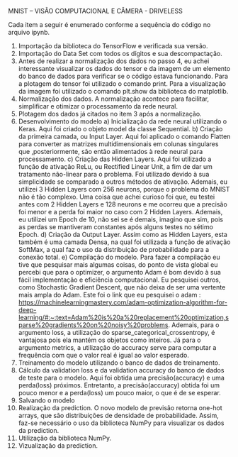 MNIST – VISÃO COMPUTACIONAL E CÂMERA - DRIVELESS

Cada item a seguir é enumerado conforme a sequência do código no arquivo ipynb.

1) Importação da biblioteca do TensorFlow e verificada sua versão. 
2) Importação do Data Set com todos os dígitos e sua descompactação.
3) Antes de realizar a normalização dos dados no passo 4, eu achei interessante visualizar os dados do tensor e da imagem de um elemento do banco de dados para verificar se o código estava funcionando. Para a plotagem do tensor foi utilizado o comando print. Para a visualização da imagem foi utilizado o comando plt.show da biblioteca do matplotlib.
4) Normalização dos dados. A normalização acontece para facilitar, simplificar e otimizar o processamento da rede neural.
5) Plotagem dos dados já citados no item 3 após a normalização.
6) Desenvolvimento do modelo
a) Inicialização da rede neural utilizando o Keras. Aqui foi criado o objeto model da classe Sequential.
b) Criação da primeira camada, ou Input Layer. Aqui foi aplicado o comando Flatten para converter as matrizes multidimensionais em colunas singulares que ,posteriormente, são então alimentados à rede neural para processamento.
c) Criação das Hidden Layers. Aqui foi utilizado a função de ativação ReLu, ou Rectified Linear Unit, a fim de dar um tratamento não-linear para o problema. Foi utilizado devido à sua simplicidade se comparado a outros métodos de ativação. Ademais, eu utilizei 3 Hidden Layers com 256 neurons, porque o problema do MNIST não é tão complexo. Uma coisa que achei curioso foi que, eu testei antes com 2 Hidden Layers e 128 neurons e me ocorreu que a precisão foi menor e a perda foi maior no caso com 2 Hidden Layers. Ademais, eu utilizei um Epoch de 10, não sei se é demais, imagino que sim, pois as perdas se mantiveram constantes após alguns testes no sétimo Epoch.
d) Criação da Output Layer. Assim como as Hidden Layers, esta também é uma camada Densa, na qual foi utilizada a função de ativação SoftMax, a qual faz o uso da distribuição de probabilidade para a conexão total.
e) Compilação do modelo. Para fazer a compilação eu tive que pesquisar mais algumas coisas, do ponto de vista global eu percebi que para o optimizer, o argumento Adam é bom devido à sua fácil implementação e eficiência computacional. Eu pesquisei outros, como Stochastic Gradient Descent, que não deixa de ser uma vertente mais ampla do Adam. Este foi o link que eu pesquisei o adam : 
https://machinelearningmastery.com/adam-optimization-algorithm-for-deep-learning/#:~:text=Adam%20is%20a%20replacement%20optimization,sparse%20gradients%20on%20noisy%20problems. 
Ademais, para o argumento loss, a utilização do sparse_categorical_crossentropy, é vantajosa pois ela mantém os objetos como inteiros. Já para o argumento metrics, a utilização do accuracy serve para computar a frequência com que o valor real é igual ao valor esperado. 
7) Treinamento do modelo utilizando o banco de dados de treinamento.
8) Cálculo da validation loss e da validation accuracy do banco de dados de teste para o modelo. Aqui foi obtida uma precisão(accuracy) e uma perda(loss) próximos. Entretanto, a precisão(accuracy) obtida foi um pouco menor e a perda(loss) um pouco maior, o que é de se esperar.
9) Salvando o modelo 
10) Realização da prediction. O novo modelo de previsão retorna one-hot arrays, que são distribuições de densidade de probabilidade. Assim, faz-se necessário o uso da biblioteca NumPy para visualizar os dados da prediction.
11) Utilização da biblioteca NumPy.
12) Vizualização da prediction.
